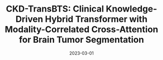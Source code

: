 ---
title: "CKD-TransBTS: Clinical Knowledge-Driven Hybrid Transformer with Modality-Correlated Cross-Attention for Brain Tumor Segmentation"
date: 2023-03-01
authors: 
- Jianwei Lin
- Jiatai Lin
- Cheng Lu
- Hao Chen
- Huan Lin
- Bingchao Zhao
- Zhenwei Shi
- Bingjiang Qiu
- Xipeng Pan
- Zeyan Xu
- Biao Huang
- Changhong Liang
- Guoqiang Han*
- Zaiyi Liu*
- Chu Han*

publication_types: ["2"]
abstract: ""
featured: true
publication: "*IEEE Transactions on Medical Imaging*"

url_code: 'https://github.com/sword98/CKD-TransBTS'
url_dataset: ''
url_poster: ''
url_project: ''
url_slides: ''
url_source: ''
url_video: ''
---